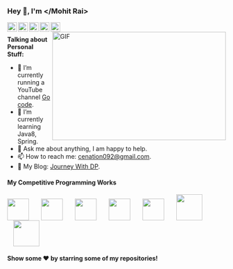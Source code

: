 ### Hey 👋, I'm </Mohit Rai>

<a href="https://www.linkedin.com/in/mohit-rai-4aa576167/">
  <img align="left" alt="Mohit's LinkdeIN" width="22px" src="https://cdn.jsdelivr.net/npm/simple-icons@v3/icons/linkedin.svg" />
</a>
<a href="https://www.instagram.com/mohitrai092/">
  <img align="left" alt="Mohit's Insta" width="22px" src="https://cdn.jsdelivr.net/npm/simple-icons@v3/icons/instagram.svg" />
</a>
<a href="https://twitter.com/Go_c0de">
  <img align="left" alt="Mohit Rai | Twitter" width="22px" src="https://cdn.jsdelivr.net/npm/simple-icons@v3/icons/twitter.svg" />
</a>
<a href="https://www.quora.com/profile/Mohit-Rai-41">
  <img align="left" alt="Mohit Rai | Quora" width="22px" src="https://cdn.jsdelivr.net/npm/simple-icons@v3/icons/quora.svg" />
</a>
<a href="https://www.facebook.com/cenation092">
  <img align="left" alt="Mohit Rai | Facebook" width="22px" src="https://cdn.jsdelivr.net/npm/simple-icons@v3/icons/facebook.svg" />
</a>

<br/>

<!-- https://media.giphy.com/media/SWoSkN6DxTszqIKEqv/giphy.gif -->
<img align="right" height="250" width="400" alt="GIF" src="https://miro.medium.com/max/1360/1*IRGHmiGsa16stedQvIaZfw.gif" />

**Talking about Personal Stuff:**

- 🔭 I’m currently running a YouTube channel [Go code](https://www.youtube.com/c/Gocode/).
- 🌱 I’m currently learning Java8, Spring.
- 💬 Ask me about anything, I am happy to help.
- 📫 How to reach me: [cenation092@gmail.com](mailto:cenation092@gmail.com).
- 🔗 My Blog: [Journey With DP](http://journeywithdp.blogspot.com/).

#### My Competitive Programming Works
<div dir="ltr" style="text-align: left;" trbidi="on">
<div class="separator" style="clear: both; text-align: left;">
<a href="https://www.codechef.com/users/cenation092" imageanchor="1" style="margin-right: 1em;"><img border="0" data-original-height="50" data-original-width="50" height="50" src="https://1.bp.blogspot.com/-xqqxr0Yeesc/XtEM5L986FI/AAAAAAAAb24/v4Nc0w1wUaA4U8BFIhAk0qYiG1MBArN8wCPcBGAYYCw/s200/codechef.png" width="50" /></a><a href="https://www.hackerrank.com/cenation092?hr_r=1" imageanchor="1" style="margin-left: 1em; margin-right: 1em;"><img border="0" data-original-height="50" data-original-width="50" height="50" src="https://1.bp.blogspot.com/-lspFKSc7Gm0/XtEM5_CA9xI/AAAAAAAAb2s/cdReqJCGiYQuNcWdNmFycrj1LvVqbYVZACPcBGAYYCw/s200/hackerrank.png" width="50" /></a><a href="https://codeforces.com/profile/last_death" imageanchor="1" style="margin-left: 1em; margin-right: 1em;"><img border="0" data-original-height="50" data-original-width="50" height="50" src="https://1.bp.blogspot.com/-p2vzLMCtTMc/XtEM5JJeXyI/AAAAAAAAb20/CRZPy-eFjEIQBzy6zBzUX7SgjEtV9DBaACPcBGAYYCw/s200/codeforces1.png" width="50" /></a><a href="https://www.spoj.com/users/cenation092/" imageanchor="1" style="margin-left: 1em; margin-right: 1em;"><img border="0" data-original-height="50" data-original-width="50" height="50" src="https://1.bp.blogspot.com/-i-isVSmiyu8/XtEM6somRhI/AAAAAAAAb28/i9FZPxwjZZY3Jar0Ex2wVe481dcdV7R9QCPcBGAYYCw/s200/spoj.png" width="50" /></a><a href="https://www.hackerearth.com/@cenation092" imageanchor="1" style="margin-left: 1em; margin-right: 1em;"><img border="0" data-original-height="50" data-original-width="50" height="50" src="https://1.bp.blogspot.com/-f190GUkMuTc/XtEM5n6hN7I/AAAAAAAAb2w/lXKp-FtBWfIQ4_YSbzuPZAS_W3gZPRVkwCPcBGAYYCw/s200/hackerearth.png" width="50" /></a><a href="https://www.interviewbit.com/profile/mohit-rai" imageanchor="1" style="margin-left: 1em; margin-right: 1em;"><img border="0" data-original-height="60" data-original-width="60" height="60" src="https://1.bp.blogspot.com/-jSoQ2D74C5o/XtEM5-f4ChI/AAAAAAAAb20/3DcswFNcVLYEKM1PoCZjzHSrYaODRNlkACPcBGAYYCw/s200/interview.jpeg" width="60" /></a><a href="https://icpc.baylor.edu/ICPCID/SCJERP75UFMP" imageanchor="1" style="margin-left: 1em; margin-right: 1em;"><img border="0" data-original-height="60" data-original-width="60" height="60" src="https://1.bp.blogspot.com/-XSQiG59Jjm4/XtEM4ydcg8I/AAAAAAAAb20/u3oya2ZdElcM2bESfN9AxFOOD2Lg5T3AQCPcBGAYYCw/s200/acm.jpeg" width="60" /></a></div>
</div>

#### Show some ❤️     by starring some of my repositories!
